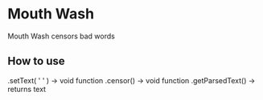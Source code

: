 # Mouth Wash
Mouth Wash censors bad words

## How to use
.setText( ' ' ) -> void function
.censor() -> void function
.getParsedText() -> returns text
